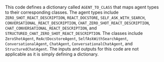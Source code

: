 This code defines a dictionary called `AGENT_TO_CLASS` that maps agent types to their corresponding classes. The agent types include `ZERO_SHOT_REACT_DESCRIPTION`, `REACT_DOCSTORE`, `SELF_ASK_WITH_SEARCH`, `CONVERSATIONAL_REACT_DESCRIPTION`, `CHAT_ZERO_SHOT_REACT_DESCRIPTION`, `CHAT_CONVERSATIONAL_REACT_DESCRIPTION`, and `STRUCTURED_CHAT_ZERO_SHOT_REACT_DESCRIPTION`. The classes include `ZeroShotAgent`, `ReActDocstoreAgent`, `SelfAskWithSearchAgent`, `ConversationalAgent`, `ChatAgent`, `ConversationalChatAgent`, and `StructuredChatAgent`. The inputs and outputs for this code are not applicable as it is simply defining a dictionary.

